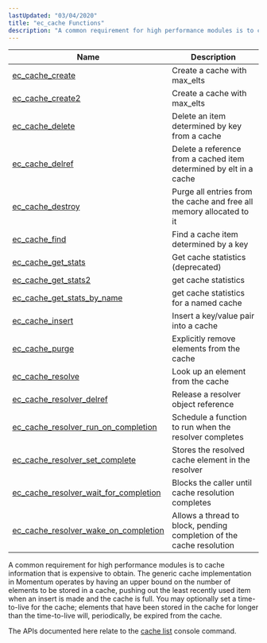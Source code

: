 ```yaml
---
lastUpdated: "03/04/2020"
title: "ec_cache Functions"
description: "A common requirement for high performance modules is to cache information that is expensive to obtain The generic cache implementation in Momentum operates by having an upper bound on the number of elements to be stored in a cache pushing out the least recently used item when an insert is..."
---
```



| Name                                                                                                                                      | Description                                                          |
|-------------------------------------------------------------------------------------------------------------------------------------------|----------------------------------------------------------------------|
| [ec_cache_create](/momentum/3/3-api/apis-ec-cache-create)                                             | Create a cache with max_elts                                         |
| [ec_cache_create2](/momentum/3/3-api/apis-ec-cache-create-2)                                           | Create a cache with max_elts                                         |
| [ec_cache_delete](/momentum/3/3-api/apis-ec-cache-delete)                                             | Delete an item determined by key from a cache                        |
| [ec_cache_delref](/momentum/3/3-api/apis-ec-cache-delref)                                             | Delete a reference from a cached item determined by elt in a cache   |
| [ec_cache_destroy](/momentum/3/3-api/apis-ec-cache-destroy)                                           | Purge all entries from the cache and free all memory allocated to it |
| [ec_cache_find](/momentum/3/3-api/apis-ec-cache-find)                                                 | Find a cache item determined by a key                                |
| [ec_cache_get_stats](/momentum/3/3-api/apis-ec-cache-get-stats)                                       | Get cache statistics (deprecated)                                    |
| [ec_cache_get_stats2](/momentum/3/3-api/apis-ec-cache-get-stats-2)                                     | get cache statistics                                                 |
| [ec_cache_get_stats_by_name](/momentum/3/3-api/apis-ec-cache-get-stats-by-name)                       | get cache statistics for a named cache                               |
| [ec_cache_insert](/momentum/3/3-api/apis-ec-cache-insert)                                             | Insert a key/value pair into a cache                                 |
| [ec_cache_purge](/momentum/3/3-api/apis-ec-cache-purge)                                               | Explicitly remove elements from the cache                            |
| [ec_cache_resolve](/momentum/3/3-api/apis-ec-cache-resolve)                                           | Look up an element from the cache                                    |
| [ec_cache_resolver_delref](/momentum/3/3-api/apis-ec-cache-resolver-delref)                           | Release a resolver object reference                                  |
| [ec_cache_resolver_run_on_completion](/momentum/3/3-api/apis-ec-cache-resolver-run-on-completion)     | Schedule a function to run when the resolver completes               |
| [ec_cache_resolver_set_complete](/momentum/3/3-api/apis-ec-cache-resolver-set-complete)               | Stores the resolved cache element in the resolver                    |
| [ec_cache_resolver_wait_for_completion](/momentum/3/3-api/apis-ec-cache-resolver-wait-for-completion) | Blocks the caller until cache resolution completes                   |
| [ec_cache_resolver_wake_on_completion](/momentum/3/3-api/apis-ec-cache-resolver-wake-on-completion)   | Allows a thread to block, pending completion of the cache resolution |

A common requirement for high performance modules is to cache information that is expensive to obtain. The generic cache implementation in Momentum operates by having an upper bound on the number of elements to be stored in a cache, pushing out the least recently used item when an insert is made and the cache is full. You may optionally set a time-to-live for the cache; elements that have been stored in the cache for longer than the time-to-live will, periodically, be expired from the cache.

The APIs documented here relate to the [cache list](/momentum/3/3-reference/3-reference-console-commands-cache-list) console command.